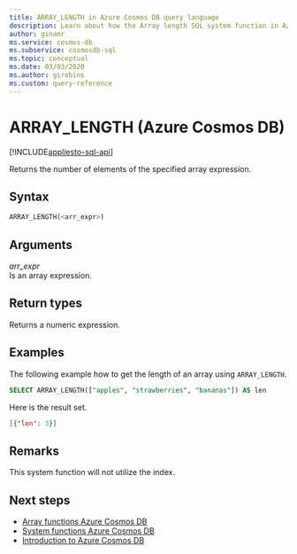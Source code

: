 ```yaml
---
title: ARRAY_LENGTH in Azure Cosmos DB query language
description: Learn about how the Array length SQL system function in Azure Cosmos DB returns the number of elements of the specified array expression
author: ginamr
ms.service: cosmos-db
ms.subservice: cosmosdb-sql
ms.topic: conceptual
ms.date: 03/03/2020
ms.author: girobins
ms.custom: query-reference
---
```

# ARRAY_LENGTH (Azure Cosmos DB)
[!INCLUDE[appliesto-sql-api](includes/appliesto-sql-api.md)]

 Returns the number of elements of the specified array expression.  
  
## Syntax
  
```sql
ARRAY_LENGTH(<arr_expr>)  
```  
  
## Arguments
  
*arr_expr*  
   Is an array expression.  
  
## Return types
  
  Returns a numeric expression.  
  
## Examples
  
  The following example how to get the length of an array using `ARRAY_LENGTH`.  
  
```sql
SELECT ARRAY_LENGTH(["apples", "strawberries", "bananas"]) AS len  
```  
  
 Here is the result set.  
  
```json
[{"len": 3}]  
```  
  
## Remarks

This system function will not utilize the index.

## Next steps

- [Array functions Azure Cosmos DB](sql-query-array-functions.md)
- [System functions Azure Cosmos DB](sql-query-system-functions.md)
- [Introduction to Azure Cosmos DB](introduction.md)
